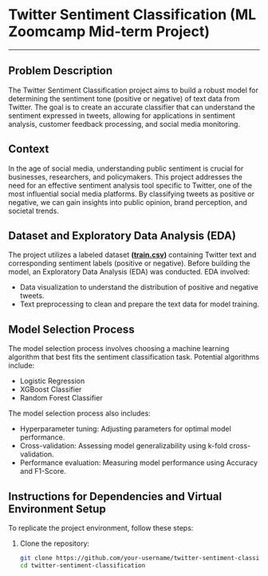 # Twitter Sentiment Classification (ML Zoomcamp Mid-term Project)
---------

## Problem Description

The Twitter Sentiment Classification project aims to build a robust model for determining the sentiment tone (positive or negative) of text data from Twitter. The goal is to create an accurate classifier that can understand the sentiment expressed in tweets, allowing for applications in sentiment analysis, customer feedback processing, and social media monitoring.

## Context

In the age of social media, understanding public sentiment is crucial for businesses, researchers, and policymakers. This project addresses the need for an effective sentiment analysis tool specific to Twitter, one of the most influential social media platforms. By classifying tweets as positive or negative, we can gain insights into public opinion, brand perception, and societal trends.

## Dataset and Exploratory Data Analysis (EDA)

The project utilizes a labeled dataset **([train.csv](https://www.kaggle.com/competitions/twitter-sentiment-analysis2/data?select=train.csv))** containing Twitter text and corresponding sentiment labels (positive or negative). Before building the model, an Exploratory Data Analysis (EDA) was conducted. EDA involved:

- Data visualization to understand the distribution of positive and negative tweets.
- Text preprocessing to clean and prepare the text data for model training.

## Model Selection Process

The model selection process involves choosing a machine learning algorithm that best fits the sentiment classification task. Potential algorithms include:

- Logistic Regression
- XGBoost Classifier
- Random Forest Classifier

The model selection process also includes:

- Hyperparameter tuning: Adjusting parameters for optimal model performance.
- Cross-validation: Assessing model generalizability using k-fold cross-validation.
- Performance evaluation: Measuring model performance using Accuracy and F1-Score.

## Instructions for Dependencies and Virtual Environment Setup

To replicate the project environment, follow these steps:

1. Clone the repository:
   ```bash
   git clone https://github.com/your-username/twitter-sentiment-classification.git
   cd twitter-sentiment-classification
